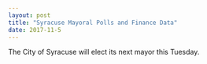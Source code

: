 ```yaml
---
layout: post
title: "Syracuse Mayoral Polls and Finance Data"
date: 2017-11-5
---
```


The City of Syracuse will elect its next mayor this Tuesday. 